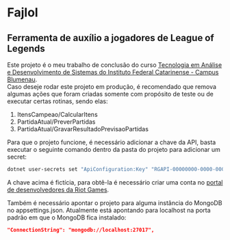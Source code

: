 # Fajlol
## Ferramenta de auxílio a jogadores de League of Legends

Este projeto é o meu trabalho de conclusão do curso [Tecnologia em Análise e Desenvolvimento de Sistemas do Instituto Federal Catarinense - Campus Blumenau](http://blumenau.ifc.edu.br/tads/).  
Caso deseje rodar este projeto em produção, é recomendado que remova algumas ações que foram criadas somente com propósito de teste ou de executar certas rotinas, sendo elas:  
1. ItensCampeao/CalcularItens
2. PartidaAtual/PreverPartidas
3. PartidaAtual/GravarResultadoPrevisaoPartidas

Para que o projeto funcione, é necessário adicionar a chave da API, basta executar o seguinte comando dentro da pasta do projeto para adicionar um secret:  
```bash
dotnet user-secrets set "ApiConfiguration:Key" "RGAPI-00000000-0000-0000-0000-000000000000"
```
A chave acima é fictícia, para obtê-la é necessário criar uma conta no [portal de desenvolvedores da Riot Games](https://developer.riotgames.com/).  

Também é necessário apontar o projeto para alguma instância do MongoDB no appsettings.json. Atualmente está apontando para localhost na porta padrão em que o MongoDB fica instalado:
```Json
"ConnectionString": "mongodb://localhost:27017",
```

